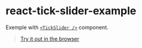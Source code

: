 # react-tick-slider-example

Exemple with [`<TickSlider />`](https://github.com/marmelab/react-tick-slider) component.

> [Try it out in the browser](https://codesandbox.io/s/github/zyhou/react-tick-slider-example/tree/master/)

